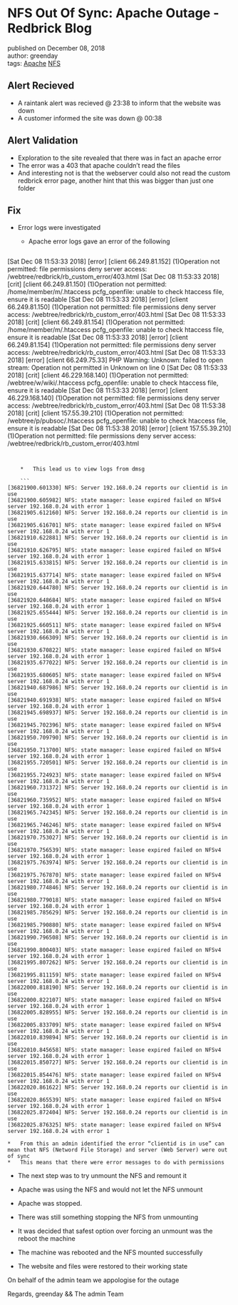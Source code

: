 # NFS Out Of Sync: Apache Outage - Redbrick Blog
published on December 08, 2018  
author: greenday  
tags: [Apache](https://blog.redbrick.dcu.ie/tags/apache) [NFS](https://blog.redbrick.dcu.ie/tags/nfs)

Alert Recieved
--------------

*   A raintank alert was recieved @ 23:38 to inform that the website was down
*   A customer informed the site was down @ 00:38

Alert Validation
----------------

*   Exploration to the site revealed that there was in fact an apache error
*   The error was a 403 that apache couldn’t read the files
*   And interesting not is that the webserver could also not read the custom redbrick error page, another hint that this was bigger than just one folder

Fix
---

*   Error logs were investigated
    
    *   Apache error logs gave an error of the following
    
    ```
[Sat Dec 08 11:53:33 2018] [error] [client 66.249.81.152] (1)Operation not permitted: file permissions deny server access: /webtree/redbrick/rb_custom_error/403.html
[Sat Dec 08 11:53:33 2018] [crit] [client 66.249.81.150] (1)Operation not permitted: /home/member/m/.htaccess pcfg_openfile: unable to check htaccess file, ensure it is readable
[Sat Dec 08 11:53:33 2018] [error] [client 66.249.81.150] (1)Operation not permitted: file permissions deny server access: /webtree/redbrick/rb_custom_error/403.html
[Sat Dec 08 11:53:33 2018] [crit] [client 66.249.81.154] (1)Operation not permitted: /home/member/m/.htaccess pcfg_openfile: unable to check htaccess file, ensure it is readable
[Sat Dec 08 11:53:33 2018] [error] [client 66.249.81.154] (1)Operation not permitted: file permissions deny server access: /webtree/redbrick/rb_custom_error/403.html
[Sat Dec 08 11:53:33 2018] [error] [client 66.249.75.33] PHP Warning:  Unknown: failed to open stream: Operation not permitted in Unknown on line 0
[Sat Dec 08 11:53:33 2018] [crit] [client 46.229.168.140] (1)Operation not permitted: /webtree/w/wiki/.htaccess pcfg_openfile: unable to check htaccess file, ensure it is readable
[Sat Dec 08 11:53:33 2018] [error] [client 46.229.168.140] (1)Operation not permitted: file permissions deny server access: /webtree/redbrick/rb_custom_error/403.html
[Sat Dec 08 11:53:38 2018] [crit] [client 157.55.39.210] (1)Operation not permitted: /webtree/p/pubsoc/.htaccess pcfg_openfile: unable to check htaccess file, ensure it is readable
[Sat Dec 08 11:53:38 2018] [error] [client 157.55.39.210] (1)Operation not permitted: file permissions deny server access: /webtree/redbrick/rb_custom_error/403.html

```

    
    *   This lead us to view logs from dmsg
    
    ```
[36821900.601330] NFS: Server 192.168.0.24 reports our clientid is in use
[36821900.605982] NFS: state manager: lease expired failed on NFSv4 server 192.168.0.24 with error 1
[36821905.612160] NFS: Server 192.168.0.24 reports our clientid is in use
[36821905.616701] NFS: state manager: lease expired failed on NFSv4 server 192.168.0.24 with error 1
[36821910.622881] NFS: Server 192.168.0.24 reports our clientid is in use
[36821910.626795] NFS: state manager: lease expired failed on NFSv4 server 192.168.0.24 with error 1
[36821915.633815] NFS: Server 192.168.0.24 reports our clientid is in use
[36821915.637714] NFS: state manager: lease expired failed on NFSv4 server 192.168.0.24 with error 1
[36821920.644780] NFS: Server 192.168.0.24 reports our clientid is in use
[36821920.648684] NFS: state manager: lease expired failed on NFSv4 server 192.168.0.24 with error 1
[36821925.655444] NFS: Server 192.168.0.24 reports our clientid is in use
[36821925.660511] NFS: state manager: lease expired failed on NFSv4 server 192.168.0.24 with error 1
[36821930.666309] NFS: Server 192.168.0.24 reports our clientid is in use
[36821930.670822] NFS: state manager: lease expired failed on NFSv4 server 192.168.0.24 with error 1
[36821935.677022] NFS: Server 192.168.0.24 reports our clientid is in use
[36821935.680605] NFS: state manager: lease expired failed on NFSv4 server 192.168.0.24 with error 1
[36821940.687986] NFS: Server 192.168.0.24 reports our clientid is in use
[36821940.691938] NFS: state manager: lease expired failed on NFSv4 server 192.168.0.24 with error 1
[36821945.698937] NFS: Server 192.168.0.24 reports our clientid is in use
[36821945.702396] NFS: state manager: lease expired failed on NFSv4 server 192.168.0.24 with error 1
[36821950.709790] NFS: Server 192.168.0.24 reports our clientid is in use
[36821950.713700] NFS: state manager: lease expired failed on NFSv4 server 192.168.0.24 with error 1
[36821955.720501] NFS: Server 192.168.0.24 reports our clientid is in use
[36821955.724923] NFS: state manager: lease expired failed on NFSv4 server 192.168.0.24 with error 1
[36821960.731372] NFS: Server 192.168.0.24 reports our clientid is in use
[36821960.735952] NFS: state manager: lease expired failed on NFSv4 server 192.168.0.24 with error 1
[36821965.742345] NFS: Server 192.168.0.24 reports our clientid is in use
[36821965.746246] NFS: state manager: lease expired failed on NFSv4 server 192.168.0.24 with error 1
[36821970.753027] NFS: Server 192.168.0.24 reports our clientid is in use
[36821970.756539] NFS: state manager: lease expired failed on NFSv4 server 192.168.0.24 with error 1
[36821975.763974] NFS: Server 192.168.0.24 reports our clientid is in use
[36821975.767870] NFS: state manager: lease expired failed on NFSv4 server 192.168.0.24 with error 1
[36821980.774846] NFS: Server 192.168.0.24 reports our clientid is in use
[36821980.779018] NFS: state manager: lease expired failed on NFSv4 server 192.168.0.24 with error 1
[36821985.785629] NFS: Server 192.168.0.24 reports our clientid is in use
[36821985.790880] NFS: state manager: lease expired failed on NFSv4 server 192.168.0.24 with error 1
[36821990.796508] NFS: Server 192.168.0.24 reports our clientid is in use
[36821990.800403] NFS: state manager: lease expired failed on NFSv4 server 192.168.0.24 with error 1
[36821995.807262] NFS: Server 192.168.0.24 reports our clientid is in use
[36821995.811159] NFS: state manager: lease expired failed on NFSv4 server 192.168.0.24 with error 1
[36822000.818190] NFS: Server 192.168.0.24 reports our clientid is in use
[36822000.822107] NFS: state manager: lease expired failed on NFSv4 server 192.168.0.24 with error 1
[36822005.828955] NFS: Server 192.168.0.24 reports our clientid is in use
[36822005.833709] NFS: state manager: lease expired failed on NFSv4 server 192.168.0.24 with error 1
[36822010.839894] NFS: Server 192.168.0.24 reports our clientid is in use
[36822010.845658] NFS: state manager: lease expired failed on NFSv4 server 192.168.0.24 with error 1
[36822015.850727] NFS: Server 192.168.0.24 reports our clientid is in use
[36822015.854476] NFS: state manager: lease expired failed on NFSv4 server 192.168.0.24 with error 1
[36822020.861622] NFS: Server 192.168.0.24 reports our clientid is in use
[36822020.865539] NFS: state manager: lease expired failed on NFSv4 server 192.168.0.24 with error 1
[36822025.872404] NFS: Server 192.168.0.24 reports our clientid is in use
[36822025.876325] NFS: state manager: lease expired failed on NFSv4 server 192.168.0.24 with error 1

```

    
    *   From this an admin identified the error “clientid is in use” can mean that NFS (Netword File Storage) and server (Web Server) were out of sync
    *   This means that there were error messages to do with permissions
*   The next step was to try unmount the NFS and remount it
    
*   Apache was using the NFS and would not let the NFS unmount
    
*   Apache was stopped.
    
*   There was still something stopping the NFS from unmounting
    
*   It was decided that safest option over forcing an unmount was the reboot the machine
    
*   The machine was rebooted and the NFS mounted successfully
    
*   The website and files were restored to their working state
    

On behalf of the admin team we appologise for the outage

Regards, greenday && The admin Team